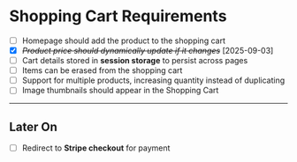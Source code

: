 # Shopping Cart Requirements

- [ ] Homepage should add the product to the shopping cart 
- [X] ~~*Product price should dynamically update if it changes*~~ [2025-09-03]  
- [ ] Cart details stored in **session storage** to persist across pages  
- [ ] Items can be erased from the shopping cart  
- [ ] Support for multiple products, increasing quantity instead of duplicating  
- [ ] Image thumbnails should appear in the Shopping Cart  

---

## Later On
- [ ] Redirect to **Stripe checkout** for payment  
